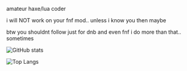 amateur haxe/lua coder

i will NOT work on your fnf mod.. unless i know you then maybe

btw you shouldnt follow just for dnb and even fnf i do more than that.. sometimes

![GitHub stats](https://github-readme-stats.vercel.app/api?username=Fyrid19&show_icons=true&theme=transparent&hide_border=true&rank_icon=github)

![Top Langs](https://github-readme-stats.vercel.app/api/top-langs/?username=Fyrid19&theme=dark&size_weight=0.5&count_weight=0.5&layout=donut-vertical&hide_border=true&theme=transparent)
